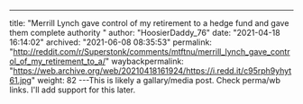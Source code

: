 ---
title: "Merrill Lynch gave control of my retirement to a hedge fund and gave them complete authority "
author: "HoosierDaddy_76"
date: "2021-04-18 16:14:02"
archived: "2021-06-08 08:35:53"
permalink: "http://reddit.com/r/Superstonk/comments/mtftnu/merrill_lynch_gave_control_of_my_retirement_to_a/"
waybackpermalink: "https://web.archive.org/web/20210418161924/https://i.redd.it/c95rph9yhyt61.jpg"
weight: 82
---This is likely a gallary/media post. Check perma/wb links. I'll add support for this later.